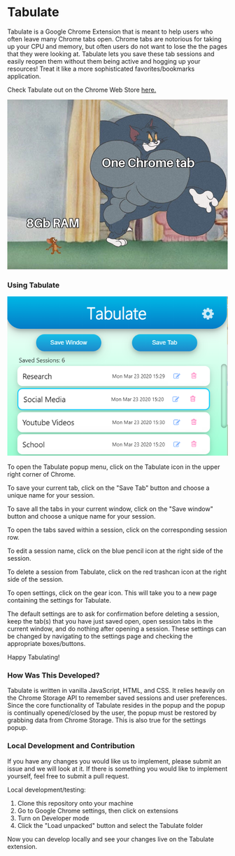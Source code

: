 # Tabulate

Tabulate is a Google Chrome Extension that is meant to help users who often leave many Chrome tabs open. Chrome tabs are notorious for taking up your CPU and memory, but often users do not want to lose the the pages that they were looking at. Tabulate lets you save these tab sessions and easily reopen them without them being active and hogging up your resources! Treat it like a more sophisticated favorites/bookmarks application.

Check Tabulate out on the Chrome Web Store [here.](https://chrome.google.com/webstore/detail/tabulate/hbabjcmngkoppjaibgbpdbbcfhhmakmo)

![Tabulate meme](https://github.com/JeremyTsaii/Images/blob/master/meme.JPG)

### Using Tabulate

![Tabulate popup](https://github.com/JeremyTsaii/Images/blob/master/popup.png)

To open the Tabulate popup menu, click on the Tabulate icon in the upper right corner of Chrome. 

To save your current tab, click on the "Save Tab" button and choose a unique name for your session.

To save all the tabs in your current window, click on the "Save window" button and choose a unique name for your session.

To open the tabs saved within a session, click on the corresponding session row.

To edit a session name, click on the blue pencil icon at the right side of the session.

To delete a session from Tabulate, click on the red trashcan icon at the right side of the session.

To open settings, click on the gear icon. This will take you to a new page containing the settings for Tabulate.

The default settings are to ask for confirmation before deleting a session, keep the tab(s) that you have just saved open, open session tabs in the current window, and do nothing after opening a session. These settings can be changed by navigating to the settings page and checking the appropriate boxes/buttons.

Happy Tabulating!

### How Was This Developed?

Tabulate is written in vanilla JavaScript, HTML, and CSS. It relies heavily on the Chrome Storage API to remember saved sessions and user preferences. Since the core functionality of Tabulate resides in the popup and the popup is continually opened/closed by the user, the popup must be restored by grabbing data from Chrome Storage. This is also true for the settings popup. 

### Local Development and Contribution

If you have any changes you would like us to implement, please submit an issue and we will look at it. If there is something you would like to implement yourself, feel free to submit a pull request. 

Local development/testing:
1. Clone this repository onto your machine
2. Go to Google Chrome settings, then click on extensions
3. Turn on Developer mode
4. Click the "Load unpacked" button and select the Tabulate folder

Now you can develop locally and see your changes live on the Tabulate extension.


